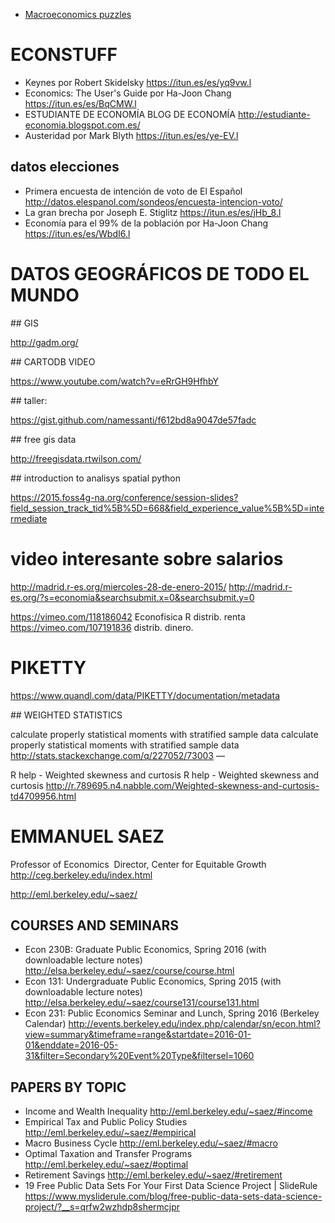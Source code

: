 * [Macroeconomics puzzles](https://github.com/gboehl/macro_puzzles)

# ECONSTUFF

* Keynes por Robert Skidelsky https://itun.es/es/yq9vw.l
* Economics: The User's Guide por Ha-Joon Chang https://itun.es/es/BqCMW.l
* ESTUDIANTE DE ECONOMÍA BLOG DE ECONOMÍA http://estudiante-economia.blogspot.com.es/
* Austeridad por Mark Blyth https://itun.es/es/ye-EV.l

## datos elecciones

* Primera encuesta de intención de voto de El Español http://datos.elespanol.com/sondeos/encuesta-intencion-voto/
* La gran brecha por Joseph E. Stiglitz https://itun.es/es/jHb_8.l
* Economía para el 99% de la población por Ha-Joon Chang https://itun.es/es/WbdI6.l

# DATOS GEOGRÁFICOS DE TODO EL MUNDO

## GIS

http://gadm.org/

## CARTODB VIDEO

https://www.youtube.com/watch?v=eRrGH9HfhbY


## taller:

https://gist.github.com/namessanti/f612bd8a9047de57fadc

## free gis data

http://freegisdata.rtwilson.com/

## introduction to analisys spatial python

https://2015.foss4g-na.org/conference/session-slides?field_session_track_tid%5B%5D=668&field_experience_value%5B%5D=intermediate


# video interesante sobre salarios

http://madrid.r-es.org/miercoles-28-de-enero-2015/
http://madrid.r-es.org/?s=economia&searchsubmit.x=0&searchsubmit.y=0

https://vimeo.com/118186042 Econofisica R distrib. renta
https://vimeo.com/107191836 distrib. dinero.

# PIKETTY

https://www.quandl.com/data/PIKETTY/documentation/metadata


## WEIGHTED STATISTICS

calculate properly statistical moments with stratified sample data
calculate properly statistical moments with stratified sample data <http://stats.stackexchange.com/q/227052/73003>
—

R help - Weighted skewness and curtosis
R help - Weighted skewness and curtosis <http://r.789695.n4.nabble.com/Weighted-skewness-and-curtosis-td4709956.html>

# EMMANUEL SAEZ
Professor of Economics  Director, Center for Equitable Growth  <http://ceg.berkeley.edu/index.html>


http://eml.berkeley.edu/~saez/

## COURSES AND SEMINARS

* Econ 230B: Graduate Public Economics, Spring 2016 (with downloadable lecture notes) <http://elsa.berkeley.edu/~saez/course/course.html> 
* Econ 131: Undergraduate Public Economics, Spring 2015 (with downloadable lecture notes) <http://elsa.berkeley.edu/~saez/course131/course131.html> 
* Econ 231: Public Economics Seminar and Lunch, Spring 2016 (Berkeley Calendar) <http://events.berkeley.edu/index.php/calendar/sn/econ.html?view=summary&timeframe=range&startdate=2016-01-01&enddate=2016-05-31&filter=Secondary%20Event%20Type&filtersel=1060>

## PAPERS BY TOPIC

* Income and Wealth Inequality <http://eml.berkeley.edu/~saez/#income>
* Empirical Tax and Public Policy Studies <http://eml.berkeley.edu/~saez/#empirical>
* Macro Business Cycle <http://eml.berkeley.edu/~saez/#macro>
* Optimal Taxation and Transfer Programs <http://eml.berkeley.edu/~saez/#optimal>
* Retirement Savings <http://eml.berkeley.edu/~saez/#retirement>
* 19 Free Public Data Sets For Your First Data Science Project | SlideRule <https://www.mysliderule.com/blog/free-public-data-sets-data-science-project/?__s=qrfw2wzhdp8shermcjpr>
